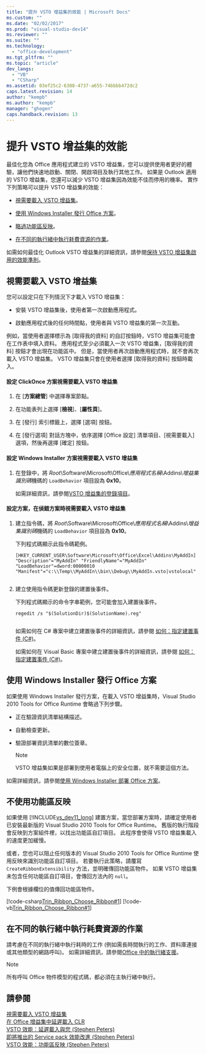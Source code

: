 ```yaml
---
title: "提升 VSTO 增益集的效能 | Microsoft Docs"
ms.custom: ""
ms.date: "02/02/2017"
ms.prod: "visual-studio-dev14"
ms.reviewer: ""
ms.suite: ""
ms.technology: 
  - "office-development"
ms.tgt_pltfrm: ""
ms.topic: "article"
dev_langs: 
  - "VB"
  - "CSharp"
ms.assetid: 03ef25c2-6308-4737-a655-74bbbb472dc2
caps.latest.revision: 14
author: "kempb"
ms.author: "kempb"
manager: "ghogen"
caps.handback.revision: 13
---
```

# 提升 VSTO 增益集的效能
  最佳化您為 Office 應用程式建立的 VSTO 增益集，您可以提供使用者更好的體驗，讓他們快速地啟動、關閉、開啟項目及執行其他工作。 如果是 Outlook 適用的 VSTO 增益集，您還可以減少 VSTO 增益集因為效能不佳而停用的機率。 實作下列策略可以提升 VSTO 增益集的效能：  
  
-   [視需要載入 VSTO 增益集](#Load)。  
  
-   [使用 Windows Installer 發行 Office 方案](#Publish)。  
  
-   [略過功能區反映](#Bypass)。  
  
-   [在不同的執行緒中執行耗費資源的作業](#Perform)。  
  
 如需如何最佳化 Outlook VSTO 增益集的詳細資訊，請參閱[保持 VSTO 增益集啟用的效能準則](http://go.microsoft.com/fwlink/?LinkID=266503)。  
  
##  <a name="Load"></a> 視需要載入 VSTO 增益集  
 您可以設定只在下列情況下才載入 VSTO 增益集：  
  
-   安裝 VSTO 增益集後，使用者第一次啟動應用程式。  
  
-   啟動應用程式後的任何時間點，使用者與 VSTO 增益集的第一次互動。  
  
 例如，當使用者選擇標示為 \[取得我的資料\] 的自訂按鈕時，VSTO 增益集可能會在工作表中填入資料。 應用程式至少必須載入一次 VSTO 增益集，\[取得我的資料\] 按鈕才會出現在功能區中。 但是，當使用者再次啟動應用程式時，就不會再次載入 VSTO 增益集。 VSTO 增益集只會在使用者選擇 \[取得我的資料\] 按鈕時載入。  
  
#### 設定 ClickOnce 方案視需要載入 VSTO 增益集  
  
1.  在 \[**方案總管**\] 中選擇專案節點。  
  
2.  在功能表列上選擇 \[**檢視**\]、\[**屬性頁**\]。  
  
3.  在 \[發行\] 索引標籤上，選擇 \[選項\] 按鈕。  
  
4.  在 \[發行選項\] 對話方塊中，依序選擇 \[Office 設定\] 清單項目、\[視需要載入\] 選項，然後再選擇 \[確定\] 按鈕。  
  
#### 設定 Windows Installer 方案視需要載入 VSTO 增益集  
  
1.  在登錄中，將 *Root*\\Software\\Microsoft\\Office\\*應用程式名稱*\\Addins\\*增益集識別碼*機碼的 `LoadBehavior` 項目設為 **0x10**。  
  
     如需詳細資訊，請參閱[VSTO 增益集的登錄項目](../vsto/registry-entries-for-vsto-add-ins.md)。  
  
#### 設定方案，在偵錯方案時視需要載入 VSTO 增益集  
  
1.  建立指令碼，將 *Root*\\Software\\Microsoft\\Office\\*應用程式名稱*\\Addins\\*增益集識別碼*機碼的 `LoadBehavior` 項目設為 **0x10**。  
  
     下列程式碼顯示此指令碼範例。  
  
    ```  
    [HKEY_CURRENT_USER\Software\Microsoft\Office\Excel\Addins\MyAddIn] "Description"="MyAddIn" "FriendlyName"="MyAddIn" "LoadBehavior"=dword:00000010 "Manifest"="c:\\Temp\\MyAddIn\\bin\\Debug\\MyAddIn.vsto|vstolocal"  
  
    ```  
  
2.  建立使用指令碼更新登錄的建置後事件。  
  
     下列程式碼顯示的命令字串範例，您可能會加入建置後事件。  
  
    ```  
    regedit /s "$(SolutionDir)$(SolutionName).reg"  
  
    ```  
  
     如需如何在 C\# 專案中建立建置後事件的詳細資訊，請參閱 [如何：指定建置事件 &#40;C&#35;&#41;](~/ide/how-to-specify-build-events-csharp.md)。  
  
     如需如何在 Visual Basic 專案中建立建置後事件的詳細資訊，請參閱 [如何：指定建置事件 &#40;C&#35;&#41;](~/ide/how-to-specify-build-events-csharp.md)。  
  
##  <a name="Publish"></a> 使用 Windows Installer 發行 Office 方案  
 如果使用 Windows Installer 發行方案，在載入 VSTO 增益集時，Visual Studio 2010 Tools for Office Runtime 會略過下列步驟。  
  
-   正在驗證資訊清單結構描述。  
  
-   自動檢查更新。  
  
-   驗證部署資訊清單的數位簽章。  
  
    > [!NOTE]  
    >  VSTO 增益集如果是部署到使用者電腦上的安全位置，就不需要這個方法。  
  
 如需詳細資訊，請參閱[使用 Windows Installer 部署 Office 方案](../vsto/deploying-an-office-solution-by-using-windows-installer.md)。  
  
##  <a name="Bypass"></a> 不使用功能區反映  
 如果使用 [!INCLUDE[vs_dev11_long](../sharepoint/includes/vs-dev11-long-md.md)] 建置方案，當您部署方案時，請確定使用者已安裝最新版的 Visual Studio 2010 Tools for Office Runtime。 舊版的執行階段會反映到方案組件裡，以找出功能區自訂項目。 此程序會使得 VSTO 增益集載入的速度更加緩慢。  
  
 或者，您也可以阻止任何版本的 Visual Studio 2010 Tools for Office Runtime 使用反映來識別功能區自訂項目。 若要執行此策略，請覆寫 `CreateRibbonExtensibility` 方法，並明確傳回功能區物件。 如果 VSTO 增益集未包含任何功能區自訂項目，會傳回方法內的 `null`。  
  
 下例會根據欄位的值傳回功能區物件。  
  
 [!code-csharp[Trin_Ribbon_Choose_Ribbon#1](../snippets/csharp/VS_Snippets_OfficeSP/Trin_Ribbon_Choose_Ribbon/CS/ThisWorkbook.cs#1)]
 [!code-vb[Trin_Ribbon_Choose_Ribbon#1](../snippets/visualbasic/VS_Snippets_OfficeSP/Trin_Ribbon_Choose_Ribbon/VB/ThisWorkbook.vb#1)]  
  
##  <a name="Perform"></a> 在不同的執行緒中執行耗費資源的作業  
 請考慮在不同的執行緒中執行耗時的工作 \(例如需長時間執行的工作、資料庫連接或其他類型的網路呼叫\)。 如需詳細資訊，請參閱[Office 中的執行緒支援](../vsto/threading-support-in-office.md)。  
  
> [!NOTE]  
>  所有呼叫 Office 物件模型的程式碼，都必須在主執行緒中執行。  
  
## 請參閱  
 [視需要載入 VSTO 增益集](http://blogs.msdn.com/b/andreww/archive/2008/07/14/demand-loading-vsto-add-ins.aspx)   
 [在 Office 增益集中延遲載入 CLR](http://blogs.msdn.com/b/andreww/archive/2008/04/19/delay-loading-the-clr-in-office-add-ins.aspx)   
 [VSTO 效能：延遲載入與您 \(Stephen Peters\)](http://blogs.msdn.com/b/vsto/archive/2010/01/07/vsto-performance-delay-loading-and-you.aspx)   
 [即將推出的 Service pack 效能改進 \(Stephen Peters\)](http://blogs.msdn.com/b/vsto/archive/2010/11/30/performance-improvements-coming-soon-to-a-service-pack-near-you-stephen-peters.aspx)   
 [VSTO 效能：功能區反映 \(Stephen Peters\)](http://blogs.msdn.com/b/vsto/archive/2010/06/03/vsto-performance-ribbon-reflection.aspx)  
  
  